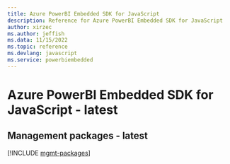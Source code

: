 ```yaml
---
title: Azure PowerBI Embedded SDK for JavaScript
description: Reference for Azure PowerBI Embedded SDK for JavaScript
author: xirzec
ms.author: jeffish
ms.data: 11/15/2022
ms.topic: reference
ms.devlang: javascript
ms.service: powerbiembedded
---
```

# Azure PowerBI Embedded SDK for JavaScript - latest

## Management packages - latest
[!INCLUDE [mgmt-packages](powerbi-embedded-mgmt-index.md)]